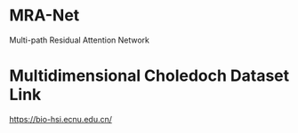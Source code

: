# MRA-Net
Multi-path Residual Attention Network
# Multidimensional Choledoch Dataset Link
https://bio-hsi.ecnu.edu.cn/

